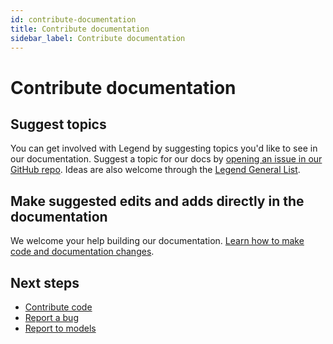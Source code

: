 ```yaml
---
id: contribute-documentation
title: Contribute documentation
sidebar_label: Contribute documentation
---
```


# Contribute documentation

## Suggest topics

You can get involved with Legend by suggesting topics you'd like to see in our documentation. Suggest a topic for our docs by [opening an issue in our GitHub repo](https://github.com/finos/legend/issues/new/choose). Ideas are also welcome through the [Legend General List](mailto:Legend@finos.org).

## Make suggested edits and adds directly in the documentation

We welcome your help building our documentation. [Learn how to make code and documentation changes](contribute-code.md).


## Next steps

- [Contribute code](contribute-code.md)
- [Report a bug](report-bug.md)
- [Report to models](contribute-to-models.md)
